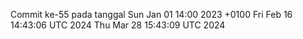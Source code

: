 Commit ke-55 pada tanggal Sun Jan 01 14:00 2023 +0100
Fri Feb 16 14:43:06 UTC 2024
Thu Mar 28 15:43:09 UTC 2024

